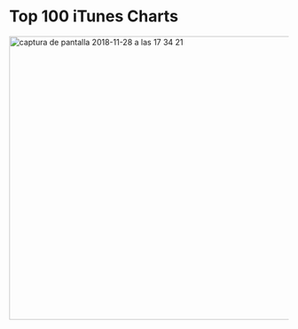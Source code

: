 # Top 100 iTunes Charts

<img width="510" alt="captura de pantalla 2018-11-28 a las 17 34 21" src="https://user-images.githubusercontent.com/32960226/49166559-ec693680-f333-11e8-9564-eeaedfd23539.png">
